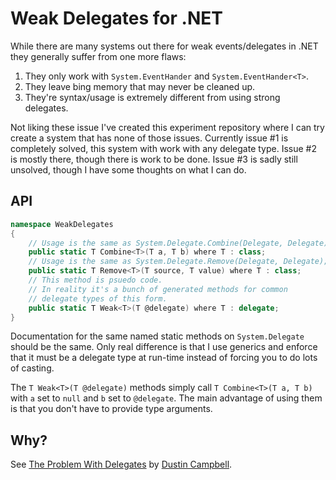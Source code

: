 # Weak Delegates for .NET

While there are many systems out there for weak events/delegates in .NET they generally suffer from one more flaws:

1. They only work with `System.EventHander` and `System.EventHander<T>`.
2. They leave bing memory that may never be cleaned up.
3. They're syntax/usage is extremely different from using strong delegates.

Not liking these issue I've created this experiment repository where I can try create a system that has none of those issues. Currently issue #1 is completely solved, this system with work with any delegate type. Issue #2 is mostly there, though there is work to be done. Issue #3 is sadly still unsolved, though I have some thoughts on what I can do.

## API

```csharp
namespace WeakDelegates
{
    // Usage is the same as System.Delegate.Combine(Delegate, Delegate);
    public static T Combine<T>(T a, T b) where T : class;
    // Usage is the same as System.Delegate.Remove(Delegate, Delegate);
    public static T Remove<T>(T source, T value) where T : class;
    // This method is psuedo code.
    // In reality it's a bunch of generated methods for common
    // delegate types of this form.
    public static T Weak<T>(T @delegate) where T : delegate;
}
```

Documentation for the same named static methods on `System.Delegate` should be the same. Only real difference is that I use generics and enforce that it must be a delegate type at run-time instead of forcing you to do lots of casting.

The `T Weak<T>(T @delegate)` methods simply call `T Combine<T>(T a, T b)` with `a` set to `null` and `b` set to `@delegate`. The main advantage of using them is that you don't have to provide type arguments.

## Why?

See [The Problem With Delegates](https://web.archive.org/web/20150327023026/http://diditwith.net/PermaLink,guid,fcf59145-3973-468a-ae66-aaa8df9161c7.aspx) by [Dustin Campbell](https://twitter.com/dcampbell).